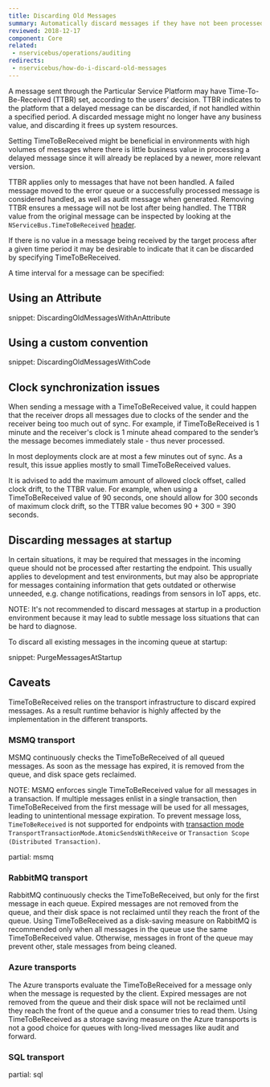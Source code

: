 ```yaml
---
title: Discarding Old Messages
summary: Automatically discard messages if they have not been processed within a given period of time.
reviewed: 2018-12-17
component: Core
related:
 - nservicebus/operations/auditing
redirects:
 - nservicebus/how-do-i-discard-old-messages
---
```


A message sent through the Particular Service Platform may have Time-To-Be-Received (TTBR) set, according to the users’ decision. TTBR indicates to the platform that a delayed message can be discarded, if not handled within a specified period. A discarded message might no longer have any business value, and discarding it frees up system resources.

Setting TimeToBeReceived might be beneficial in environments with high volumes of messages where there is little business value in processing a delayed message since it will already be replaced by a newer, more relevant version.

TTBR applies only to messages that have not been handled. A failed message moved to the error queue or a successfully processed message is considered handled, as well as audit message when generated. Removing TTBR ensures a message will not be lost after being handled. The TTBR value from the original message can be inspected by looking at the `NServiceBus.TimeToBeReceived` [header](/nservicebus/messaging/headers.md).

If there is no value in a message being received by the target process after a given time period it may be desirable to indicate that it can be discarded by specifying TimeToBeReceived.

A time interval for a message can be specified:

## Using an Attribute

snippet: DiscardingOldMessagesWithAnAttribute


## Using a custom convention

snippet: DiscardingOldMessagesWithCode


## Clock synchronization issues

When sending a message with a TimeToBeReceived value, it could happen that the receiver drops all messages due to clocks of the sender and the receiver being too much out of sync. For example, if TimeToBeReceived is 1 minute and the receiver's clock is 1 minute ahead compared to the sender’s the message becomes immediately stale - thus never processed.

In most deployments clock are at most a few minutes out of sync. As a result, this issue applies mostly to small TimeToBeReceived values.

It is advised to add the maximum amount of allowed clock offset, called clock drift, to the TTBR value. For example, when using a TimeToBeReceived value of 90 seconds, one should allow for 300 seconds of maximum clock drift, so the TTBR value becomes 90 + 300 = 390 seconds.


## Discarding messages at startup

In certain situations, it may be required that messages in the incoming queue should not be processed after restarting the endpoint. This usually applies to development and test environments, but may also be appropriate for messages containing information that gets outdated or otherwise unneeded, e.g. change notifications, readings from sensors in IoT apps, etc.

NOTE: It's not recommended to discard messages at startup in a production environment because it may lead to subtle message loss situations that can be hard to diagnose.

To discard all existing messages in the incoming queue at startup:

snippet: PurgeMessagesAtStartup

## Caveats

TimeToBeReceived relies on the transport infrastructure to discard expired messages. As a result runtime behavior is highly affected by the implementation in the different transports.


### MSMQ transport

MSMQ continuously checks the TimeToBeReceived of all queued messages. As soon as the message has expired, it is removed from the queue, and disk space gets reclaimed. 

NOTE: MSMQ enforces single TimeToBeReceived value for all messages in a transaction. If multiple messages enlist in a single transaction, then TimeToBeReceived from the first message will be used for all messages, leading to unintentional message expiration. To prevent message loss, `TimeToBeReceived` is not supported for endpoints with [transaction mode](/transports/transactions.md) `TransportTransactionMode.AtomicSendsWithReceive` or `Transaction Scope (Distributed Transaction)`.

partial: msmq


### RabbitMQ transport

RabbitMQ continuously checks the TimeToBeReceived, but only for the first message in each queue. Expired messages are not removed from the queue, and their disk space is not reclaimed until they reach the front of the queue. Using TimeToBeReceived as a disk-saving measure on RabbitMQ is recommended only when all messages in the queue use the same TimeToBeReceived value. Otherwise, messages in front of the queue may prevent other, stale messages from being cleaned.


### Azure transports

The Azure transports evaluate the TimeToBeReceived for a message only when the message is requested by the client. Expired messages are not removed from the queue and their disk space will not be reclaimed until they reach the front of the queue and a consumer tries to read them. Using TimeToBeReceived as a storage saving measure on the Azure transports is not a good choice for queues with long-lived messages like audit and forward.


### SQL transport

partial: sql


